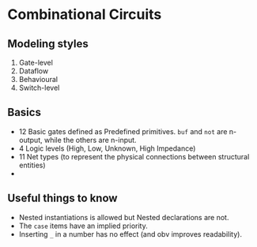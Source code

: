 # Combinational Circuits
## Modeling styles
1. Gate-level
2. Dataflow
3. Behavioural
4. Switch-level
## Basics
- 12 Basic gates defined as Predefined primitives. `buf` and `not` are n-output, while the others are n-input.
- 4 Logic levels (High, Low, Unknown, High Impedance)
- 11 Net types (to represent the physical connections between structural entities)
- 
## Useful things to know
- Nested instantiations is allowed but Nested declarations are not. 
- The `case` items have an implied priority. 
- Inserting `_` in a number has no effect (and obv improves readability).
